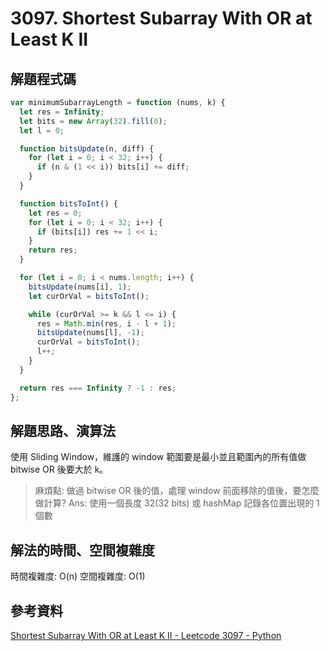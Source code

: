# 3097. Shortest Subarray With OR at Least K II

## 解題程式碼

```javascript
var minimumSubarrayLength = function (nums, k) {
  let res = Infinity;
  let bits = new Array(32).fill(0);
  let l = 0;

  function bitsUpdate(n, diff) {
    for (let i = 0; i < 32; i++) {
      if (n & (1 << i)) bits[i] += diff;
    }
  }

  function bitsToInt() {
    let res = 0;
    for (let i = 0; i < 32; i++) {
      if (bits[i]) res += 1 << i;
    }
    return res;
  }

  for (let i = 0; i < nums.length; i++) {
    bitsUpdate(nums[i], 1);
    let curOrVal = bitsToInt();

    while (curOrVal >= k && l <= i) {
      res = Math.min(res, i - l + 1);
      bitsUpdate(nums[l], -1);
      curOrVal = bitsToInt();
      l++;
    }
  }

  return res === Infinity ? -1 : res;
};
```

## 解題思路、演算法

使用 Sliding Window，維護的 window 範圍要是最小並且範圍內的所有值做 bitwise OR 後要大於 k。

> 麻煩點: 做過 bitwise OR 後的值，處理 window 前面移除的值後，要怎麼做計算? Ans: 使用一個長度 32(32 bits) 或 hashMap 記錄各位置出現的 1 個數

## 解法的時間、空間複雜度

時間複雜度: O(n)
空間複雜度: O(1)

## 參考資料

[Shortest Subarray With OR at Least K II - Leetcode 3097 - Python](https://youtu.be/Bq_BEsgBQOs)
